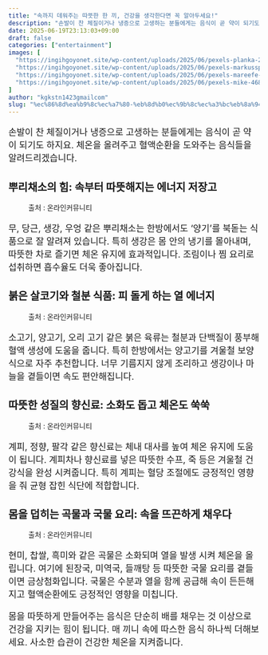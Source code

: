 ```yaml
---
title: "속까지 데워주는 따뜻한 한 끼, 건강을 생각한다면 꼭 알아두세요!"
description: "손발이 찬 체질이거나 냉증으로 고생하는 분들에게는 음식이 곧 약이 되기도 하지요. 체온을 올려주고 혈액순환을 도와주는 음식들을 알려드리겠습니다."
date: 2025-06-19T23:13:03+09:00
draft: false
categories: ["entertainment"]
images: [
  "https://ingihgoyonet.site/wp-content/uploads/2025/06/pexels-planka-26859513-768x1024.jpg"
  "https://ingihgoyonet.site/wp-content/uploads/2025/06/pexels-markusspiske-112781-1024x650.jpg"
  "https://ingihgoyonet.site/wp-content/uploads/2025/06/pexels-mareefe-678412-1024x683.jpg"
  "https://ingihgoyonet.site/wp-content/uploads/2025/06/pexels-mike-468229-1192053-1-1024x769.jpg"
]
author: "kgkstn1423gmailcom"
slug: "%ec%86%8d%ea%b9%8c%ec%a7%80-%eb%8d%b0%ec%9b%8c%ec%a3%bc%eb%8a%94-%eb%94%b0%eb%9c%bb%ed%95%9c-%ed%95%9c-%eb%81%bc-%ea%b1%b4%ea%b0%95%ec%9d%84-%ec%83%9d%ea%b0%81%ed%95%9c%eb%8b%a4%eb%a9%b4-%ea%bc%ad"
---
```


<p style="font-size:18px">손발이 찬 체질이거나 냉증으로 고생하는 분들에게는 음식이 곧 약이 되기도 하지요. 체온을 올려주고 혈액순환을 도와주는 음식들을 알려드리겠습니다.</p> <h2 >뿌리채소의 힘: 속부터 따뜻해지는 에너지 저장고</h2> <figure ><img src="https://ingihgoyonet.site/wp-content/uploads/2025/06/pexels-planka-26859513-768x1024.jpg" alt="" style="aspect-ratio:16/9;object-fit:cover"/><figcaption >출처 : 온라인커뮤니티</figcaption></figure> <p style="font-size:18px">무, 당근, 생강, 우엉 같은 뿌리채소는 한방에서도 ‘양기’를 북돋는 식품으로 잘 알려져 있습니다. 특히 생강은 몸 안의 냉기를 몰아내며, 따뜻한 차로 즐기면 체온 유지에 효과적입니다. 조림이나 찜 요리로 섭취하면 흡수율도 더욱 좋아집니다.</p> <h2 >붉은 살코기와 철분 식품: 피 돌게 하는 열 에너지</h2> <figure ><img src="https://ingihgoyonet.site/wp-content/uploads/2025/06/pexels-markusspiske-112781-1024x650.jpg" alt="" style="aspect-ratio:16/9;object-fit:cover"/><figcaption >출처 : 온라인커뮤니티</figcaption></figure> <p style="font-size:18px">소고기, 양고기, 오리 고기 같은 붉은 육류는 철분과 단백질이 풍부해 혈액 생성에 도움을 줍니다. 특히 한방에서는 양고기를 겨울철 보양식으로 자주 추천합니다. 너무 기름지지 않게 조리하고 생강이나 마늘을 곁들이면 속도 편안해집니다.</p> <h2 >따뜻한 성질의 향신료: 소화도 돕고 체온도 쑥쑥</h2> <figure ><img src="https://ingihgoyonet.site/wp-content/uploads/2025/06/pexels-mareefe-678412-1024x683.jpg" alt="" style="aspect-ratio:16/9;object-fit:cover"/><figcaption >출처 : 온라인커뮤니티</figcaption></figure> <p style="font-size:18px">계피, 정향, 팔각 같은 향신료는 체내 대사를 높여 체온 유지에 도움이 됩니다. 계피차나 향신료를 넣은 따뜻한 수프, 죽 등은 겨울철 건강식을 완성 시켜줍니다. 특히 계피는 혈당 조절에도 긍정적인 영향을 줘 균형 잡힌 식단에 적합합니다.</p> <h2 >몸을 덥히는 곡물과 국물 요리: 속을 뜨끈하게 채우다</h2> <figure ><img src="https://ingihgoyonet.site/wp-content/uploads/2025/06/pexels-mike-468229-1192053-1-1024x769.jpg" alt="" style="aspect-ratio:16/9;object-fit:cover"/><figcaption >출처 : 온라인커뮤니티</figcaption></figure> <p style="font-size:18px">현미, 찹쌀, 흑미와 같은 곡물은 소화되며 열을 발생 시켜 체온을 올립니다. 여기에 된장국, 미역국, 들깨탕 등 따뜻한 국물 요리를 곁들이면 금상첨화입니다. 국물은 수분과 열을 함께 공급해 속이 든든해지고 혈액순환에도 긍정적인 영향을 미칩니다.</p> <p style="font-size:18px">몸을 따뜻하게 만들어주는 음식은 단순히 배를 채우는 것 이상으로 건강을 지키는 힘이 됩니다. 매 끼니 속에 따스한 음식 하나씩 더해보세요. 사소한 습관이 건강한 체온을 지켜줍니다.</p>